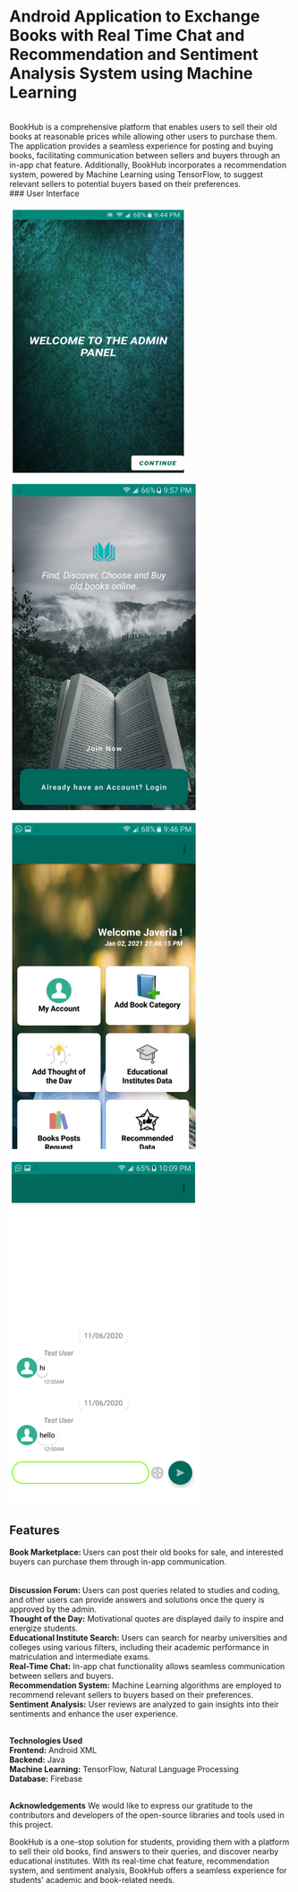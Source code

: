 # Android Application to Exchange Books with Real Time Chat and Recommendation and Sentiment Analysis System using Machine Learning
<br>
BookHub is a comprehensive platform that enables users to sell their old books at reasonable prices while allowing other users to purchase them. The application provides a seamless experience for posting and buying books, facilitating communication between sellers and buyers through an in-app chat feature. Additionally, BookHub incorporates a recommendation system, powered by Machine Learning using TensorFlow, to suggest relevant sellers to potential buyers based on their preferences.
<br>
###  User Interface

<img src="screenshots/app21.PNG"/><br>
<img src="screenshots/app29.PNG"/><br>
<img src="screenshots/app24.PNG"/><br>
<img src="screenshots/app32.PNG"/><br>

## Features
<b>Book Marketplace: </b>Users can post their old books for sale, and interested buyers can purchase them through in-app communication.<br>
<br><br><b>Discussion Forum: </b>Users can post queries related to studies and coding, and other users can provide answers and solutions once the query is approved by the admin.
<br><b>Thought of the Day:</b></b> Motivational quotes are displayed daily to inspire and energize students.
<br><b>Educational Institute Search:</b> Users can search for nearby universities and colleges using various filters, including their academic performance in matriculation and intermediate exams.
<br><b>Real-Time Chat:</b> In-app chat functionality allows seamless communication between sellers and buyers.
<br><b>Recommendation System:</b> Machine Learning algorithms are employed to recommend relevant sellers to buyers based on their preferences.
<br><b>Sentiment Analysis:</b> User reviews are analyzed to gain insights into their sentiments and enhance the user experience.

<br><b>Technologies Used</b>
<br><b>Frontend:</b> Android XML
<br><b>Backend:</b> Java
<br><b>Machine Learning:</b> TensorFlow, Natural Language Processing
<br><b>Database:</b> Firebase

<br><b>Acknowledgements</b>
We would like to express our gratitude to the contributors and developers of the open-source libraries and tools used in this project.

BookHub is a one-stop solution for students, providing them with a platform to sell their old books, find answers to their queries, and discover nearby educational institutes. With its real-time chat feature, recommendation system, and sentiment analysis, BookHub offers a seamless experience for students' academic and book-related needs.
